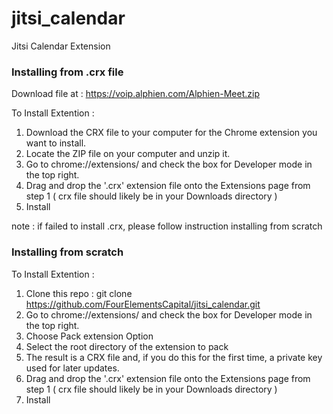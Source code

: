 # jitsi_calendar
Jitsi Calendar Extension

### Installing from .crx file

Download file at : https://voip.alphien.com/Alphien-Meet.zip

To Install Extention :
1. Download the CRX file to your computer for the Chrome extension you want to install.
2. Locate the ZIP file on your computer and unzip it.
3. Go to chrome://extensions/ and check the box for Developer mode in the top right.
4. Drag and drop the '.crx' extension file onto the Extensions page from step 1 ( crx file should likely be in your Downloads directory )
5. Install

note : if failed to install .crx, please follow instruction installing from scratch



### Installing from scratch

To Install Extention :
1. Clone this repo : git clone https://github.com/FourElementsCapital/jitsi_calendar.git
2. Go to chrome://extensions/ and check the box for Developer mode in the top right.
3. Choose Pack extension Option
4. Select the root directory of the extension to pack
5. The result is a CRX file and, if you do this for the first time, a private key used for later updates.
6. Drag and drop the '.crx' extension file onto the Extensions page from step 1 ( crx file should likely be in your Downloads directory )
7. Install

